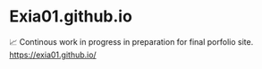 # Exia01.github.io
:chart_with_upwards_trend: Continous work in progress in preparation for final porfolio site.  
https://exia01.github.io/
